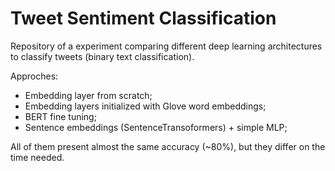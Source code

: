 # Tweet Sentiment Classification
Repository of a experiment comparing different deep learning architectures to classify tweets (binary text classification).

Approches:
  * Embedding layer from scratch;
  * Embedding layers initialized with Glove word embeddings;
  * BERT fine tuning;
  * Sentence embeddings (SentenceTransoformers) + simple MLP;

All of them present almost the same accuracy (~80%), but they differ on the time needed.
